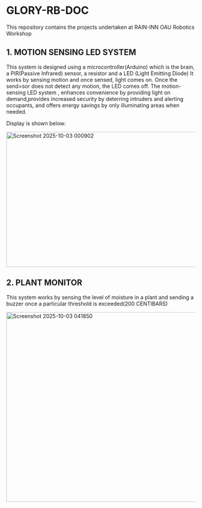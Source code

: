 # GLORY-RB-DOC
This repository contains the projects undertaken at RAIN-INN OAU Robotics Workshop


## 1. MOTION SENSING LED SYSTEM
This system is designed using a microcontroller(Arduino) which is the brain, a PIR(Passive Infrared) sensor, a resistor and a LED (Light Emitting Diode)
It works by sensing motion and once sensed, light comes on. Once the send=sor does not detect any motion, the LED comes off.
The motion-sensing LED system , enhances convenience by providing light on demand,provides increased security by deterring intruders and alerting occupants, and offers energy savings by only illuminating areas when needed.

Display is shown below:

<img width="563" height="360" alt="Screenshot 2025-10-03 000902" src="https://github.com/user-attachments/assets/f5a0ef30-9936-4158-bb1d-bd7d73249acd" />

## 2. PLANT MONITOR
This system works by sensing the level of moisture in a plant and sending a buzzer once a particular threshold is exceeded(200 CENTIBARS)

<img width="783" height="505" alt="Screenshot 2025-10-03 041850" src="https://github.com/user-attachments/assets/a2ad6e84-8296-43f8-a464-9981c06e3972" />
